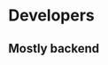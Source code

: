 <!-- .slide: data-background="url(images/slides/intro/developer.gif) no-repeat center" data-background-size="contain" -->
# Developers <!-- .element: class="border" -->
## Mostly backend <!-- .element: class="border" -->
